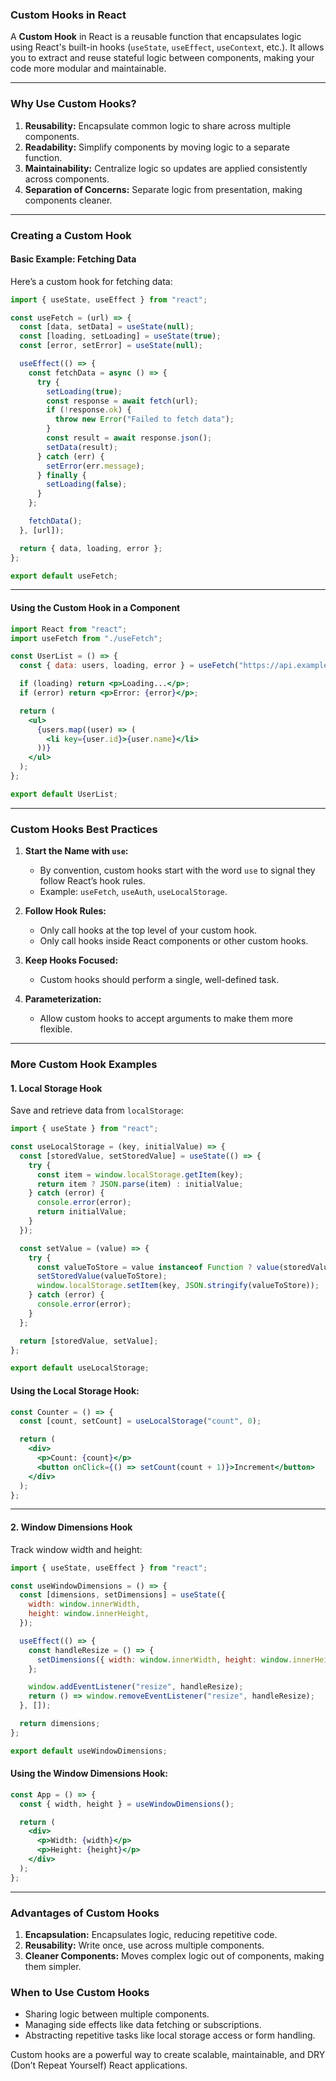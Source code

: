 ### **Custom Hooks in React**

A **Custom Hook** in React is a reusable function that encapsulates logic using React's built-in hooks (`useState`, `useEffect`, `useContext`, etc.). It allows you to extract and reuse stateful logic between components, making your code more modular and maintainable.

---

### **Why Use Custom Hooks?**

1. **Reusability:** Encapsulate common logic to share across multiple components.
2. **Readability:** Simplify components by moving logic to a separate function.
3. **Maintainability:** Centralize logic so updates are applied consistently across components.
4. **Separation of Concerns:** Separate logic from presentation, making components cleaner.

---

### **Creating a Custom Hook**

#### **Basic Example: Fetching Data**
Here’s a custom hook for fetching data:

```jsx
import { useState, useEffect } from "react";

const useFetch = (url) => {
  const [data, setData] = useState(null);
  const [loading, setLoading] = useState(true);
  const [error, setError] = useState(null);

  useEffect(() => {
    const fetchData = async () => {
      try {
        setLoading(true);
        const response = await fetch(url);
        if (!response.ok) {
          throw new Error("Failed to fetch data");
        }
        const result = await response.json();
        setData(result);
      } catch (err) {
        setError(err.message);
      } finally {
        setLoading(false);
      }
    };

    fetchData();
  }, [url]);

  return { data, loading, error };
};

export default useFetch;
```

---

#### **Using the Custom Hook in a Component**

```jsx
import React from "react";
import useFetch from "./useFetch";

const UserList = () => {
  const { data: users, loading, error } = useFetch("https://api.example.com/users");

  if (loading) return <p>Loading...</p>;
  if (error) return <p>Error: {error}</p>;

  return (
    <ul>
      {users.map((user) => (
        <li key={user.id}>{user.name}</li>
      ))}
    </ul>
  );
};

export default UserList;
```

---

### **Custom Hooks Best Practices**

1. **Start the Name with `use`:**
   - By convention, custom hooks start with the word `use` to signal they follow React’s hook rules.
   - Example: `useFetch`, `useAuth`, `useLocalStorage`.

2. **Follow Hook Rules:**
   - Only call hooks at the top level of your custom hook.
   - Only call hooks inside React components or other custom hooks.

3. **Keep Hooks Focused:**
   - Custom hooks should perform a single, well-defined task.

4. **Parameterization:**
   - Allow custom hooks to accept arguments to make them more flexible.

---

### **More Custom Hook Examples**

#### **1. Local Storage Hook**
Save and retrieve data from `localStorage`:

```jsx
import { useState } from "react";

const useLocalStorage = (key, initialValue) => {
  const [storedValue, setStoredValue] = useState(() => {
    try {
      const item = window.localStorage.getItem(key);
      return item ? JSON.parse(item) : initialValue;
    } catch (error) {
      console.error(error);
      return initialValue;
    }
  });

  const setValue = (value) => {
    try {
      const valueToStore = value instanceof Function ? value(storedValue) : value;
      setStoredValue(valueToStore);
      window.localStorage.setItem(key, JSON.stringify(valueToStore));
    } catch (error) {
      console.error(error);
    }
  };

  return [storedValue, setValue];
};

export default useLocalStorage;
```

#### **Using the Local Storage Hook:**
```jsx
const Counter = () => {
  const [count, setCount] = useLocalStorage("count", 0);

  return (
    <div>
      <p>Count: {count}</p>
      <button onClick={() => setCount(count + 1)}>Increment</button>
    </div>
  );
};
```

---

#### **2. Window Dimensions Hook**
Track window width and height:

```jsx
import { useState, useEffect } from "react";

const useWindowDimensions = () => {
  const [dimensions, setDimensions] = useState({
    width: window.innerWidth,
    height: window.innerHeight,
  });

  useEffect(() => {
    const handleResize = () => {
      setDimensions({ width: window.innerWidth, height: window.innerHeight });
    };

    window.addEventListener("resize", handleResize);
    return () => window.removeEventListener("resize", handleResize);
  }, []);

  return dimensions;
};

export default useWindowDimensions;
```

#### **Using the Window Dimensions Hook:**
```jsx
const App = () => {
  const { width, height } = useWindowDimensions();

  return (
    <div>
      <p>Width: {width}</p>
      <p>Height: {height}</p>
    </div>
  );
};
```

---

### **Advantages of Custom Hooks**
1. **Encapsulation:** Encapsulates logic, reducing repetitive code.
2. **Reusability:** Write once, use across multiple components.
3. **Cleaner Components:** Moves complex logic out of components, making them simpler.

### **When to Use Custom Hooks**
- Sharing logic between multiple components.
- Managing side effects like data fetching or subscriptions.
- Abstracting repetitive tasks like local storage access or form handling.

Custom hooks are a powerful way to create scalable, maintainable, and DRY (Don’t Repeat Yourself) React applications.
